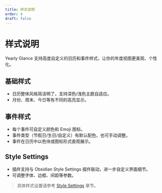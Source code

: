 ```yaml
---
title: 样式说明
order: 4
draft: false
---
```



# 样式说明

Yearly Glance 支持高度自定义的日历和事件样式，让你的年度视图更美观、个性化。

## 基础样式

- 日历整体风格简洁明了，支持深色/浅色主题自适应。
- 月份、周末、今日等有不同的高亮显示。

## 事件样式

- 每个事件可自定义颜色和 Emoji 图标。
- 事件类型（节假日/生日/自定义）有默认配色，也可手动调整。
- 事件在日历中以色块或图标形式直观展示。

## Style Settings

- 插件支持与 Obsidian Style Settings 插件联动，进一步自定义界面细节。
- 可调整字体、边框、间距等参数。

> 具体样式设置请参考 [Style Settings](/obsidian-yearly-glance/advanced-usage/style-settings) 章节。
